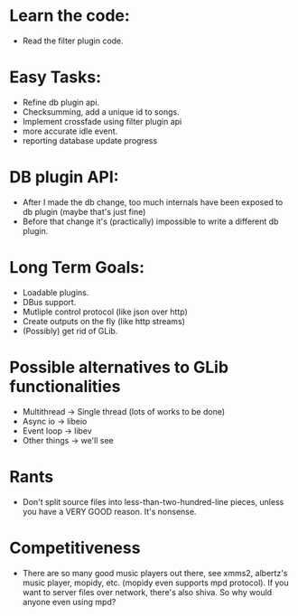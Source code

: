 # Learn the code:
* Read the filter plugin code.

# Easy Tasks:
* Refine db plugin api.
* Checksumming, add a unique id to songs.
* Implement crossfade using filter plugin api
* more accurate idle event.
* reporting database update progress

# DB plugin API:
* After I made the db change, too much internals have been exposed to db plugin (maybe that's just fine)
* Before that change it's (practically) impossible to write a different db plugin.

# Long Term Goals:
* Loadable plugins.
* DBus support.
* Mutliple control protocol (like json over http)
* Create outputs on the fly (like http streams)
* (Possibly) get rid of GLib.

# Possible alternatives to GLib functionalities
* Multithread -> Single thread (lots of works to be done)
* Async io -> libeio
* Event loop -> libev
* Other things -> we'll see

# Rants
* Don't split source files into less-than-two-hundred-line pieces, unless you have a VERY GOOD reason. It's nonsense.

# Competitiveness
* There are so many good music players out there, see xmms2, albertz's music player, mopidy, etc. (mopidy even supports mpd protocol). If you want to server files over network, there's also shiva. So why would anyone even using mpd?

